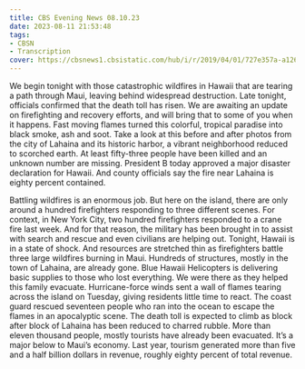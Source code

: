 ```yaml
---
title: CBS Evening News 08.10.23
date: 2023-08-11 21:53:48
tags:
- CBSN
- Transcription
cover: https://cbsnews1.cbsistatic.com/hub/i/r/2019/04/01/727e357a-a126-4138-a2c5-4d3222669d57/thumbnail/640x360/3ff2761028dc5c65cc4f07acd54bcd5c/cbsn2-logo-1920x1080.jpg
---
```

We begin tonight with those catastrophic wildfires in Hawaii that are tearing a path through Maui, leaving behind widespread destruction. Late tonight, officials confirmed that the death toll has risen. We are awaiting an update on firefighting and recovery efforts, and will bring that to some of you when it happens. Fast moving flames turned this colorful, tropical paradise into black smoke, ash and soot. Take a look at this before and after photos from the city of Lahaina and its historic harbor, a vibrant neighborhood reduced to scorched earth. At least fifty-three people have been killed and an unknown number are missing. President B today approved a major disaster declaration for Hawaii. And county officials say the fire near Lahaina is eighty percent contained. 

Battling wildfires is an enormous job. But here on the island, there are only around a hundred firefighters responding to three different scenes. For context, in New York City, two hundred firefighters responded to a crane fire last week. And for that reason, the military has been brought in to assist with search and rescue and even civilians are helping out. Tonight, Hawaii is in a state of shock. And resources are stretched thin as firefighters battle three large wildfires burning in Maui. Hundreds of structures, mostly in the town of Lahaina, are already gone. Blue Hawaii Helicopters is delivering basic supplies to those who lost everything. We were there as they helped this family evacuate. Hurricane-force winds sent a wall of flames tearing across the island on Tuesday, giving residents little time to react. The coast guard rescued seventeen people who ran into the ocean to escape the flames in an apocalyptic scene. The death toll is expected to climb as block after block of Lahaina has been reduced to charred rubble. More than eleven thousand people, mostly tourists have already been evacuated. It’s a major below to Maui’s economy. Last year, tourism generated more than five and a half billion dollars in revenue, roughly eighty percent of total revenue. 

